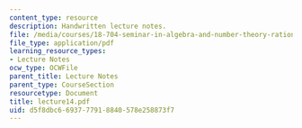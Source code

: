 ```yaml
---
content_type: resource
description: Handwritten lecture notes.
file: /media/courses/18-704-seminar-in-algebra-and-number-theory-rational-points-on-elliptic-curves-fall-2004/d5f8dbc6693777918840578e258873f7_lecture14.pdf
file_type: application/pdf
learning_resource_types:
- Lecture Notes
ocw_type: OCWFile
parent_title: Lecture Notes
parent_type: CourseSection
resourcetype: Document
title: lecture14.pdf
uid: d5f8dbc6-6937-7791-8840-578e258873f7
---
```

